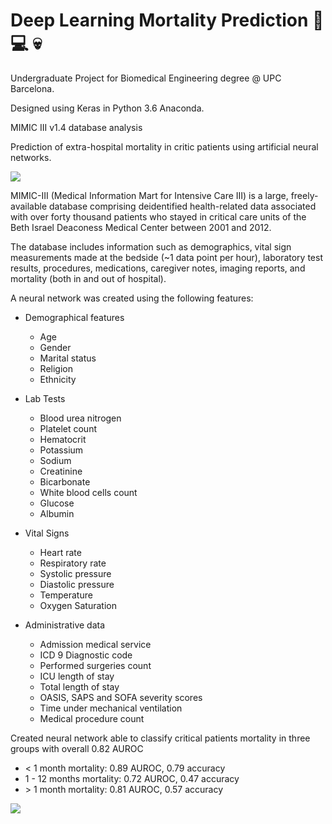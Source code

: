 # Deep Learning Mortality Prediction :robot: :computer: :skull:

Undergraduate Project for Biomedical Engineering degree @ UPC Barcelona.

Designed using Keras in Python 3.6 Anaconda. 

MIMIC III v1.4 database analysis

Prediction of extra-hospital mortality in critic patients using artificial neural networks. 

![](plots/arquitectura.PNG)

MIMIC-III (Medical Information Mart for Intensive Care III) is a large, freely-available database comprising deidentified health-related data associated with over forty thousand patients who stayed in critical care units of the Beth Israel Deaconess Medical Center between 2001 and 2012.

The database includes information such as demographics, vital sign measurements made at the bedside (~1 data point per hour), laboratory test results, procedures, medications, caregiver notes, imaging reports, and mortality (both in and out of hospital).

A neural network was created using the following features:
* Demographical features
  * Age
  * Gender
  * Marital status
  * Religion
  * Ethnicity
  
* Lab Tests
  * Blood urea nitrogen
  * Platelet count
  * Hematocrit
  * Potassium
  * Sodium
  * Creatinine
  * Bicarbonate
  * White blood cells count
  * Glucose
  * Albumin
  
* Vital Signs
  * Heart rate
  * Respiratory rate
  * Systolic pressure
  * Diastolic pressure
  * Temperature
  * Oxygen Saturation
  
* Administrative data
  * Admission medical service
  * ICD 9 Diagnostic code
  * Performed surgeries count
  * ICU length of stay
  * Total length of stay
  * OASIS, SAPS and SOFA severity scores
  * Time under mechanical ventilation
  * Medical procedure count

Created neural network able to classify critical patients mortality in three groups with overall 0.82 AUROC

* < 1 month mortality: 0.89 AUROC, 0.79 accuracy
* 1 - 12 months mortality: 0.72 AUROC, 0.47 accuracy
* \> 1 month mortality: 0.81 AUROC, 0.57 accuracy

![](plots/Evaluation/3Curves_ENG.png)
